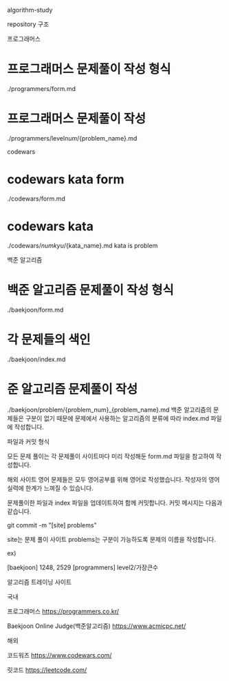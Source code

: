 algorithm-study

repository 구조

프로그래머스

# 프로그래머스 문제풀이 작성 형식
./programmers/form.md
# 프로그래머스 문제풀이 작성
./programmers/level${num}/${problem_name}.md

codewars

# codewars kata form
./codewars/form.md
# codewars kata
./codewars/${num}kyu/${kata_name}.md
kata is problem


백준 알고리즘

# 백준 알고리즘 문제풀이 작성 형식
./baekjoon/form.md
# 각 문제들의 색인
./baekjoon/index.md
# 준 알고리즘 문제풀이 작성
./baekjoon/problem/{problem_num}_{problem_name}.md
백준 알고리즘의 문제들은 구분이 없기 때문에 문제에서 사용하는 알고리즘의 분류에 따라 index.md 파일에 작성합니다.


파일과 커밋 형식

모든 문제 풀이는 각 문제풀이 사이트마다 미리 작성해둔 form.md 파일을 참고하여 작성합니다.

해외 사이트 영어 문제들은 모두 영어공부를 위해 영어로 작성했습니다. 작성자의 영어실력에 한계가 느껴질 수 있습니다.

문제풀이한 파일과 index 파일을 업데이트하여 함께 커밋합니다. 커밋 메시지는 다음과 같습니다.

git commit -m "[site] problems"

site는 문제 풀이 사이트 problems는 구분이 가능하도록 문제의 이름을 작성합니다.

ex)

[baekjoon] 1248, 2529
[programmers] level2/가장큰수

알고리즘 트레이닝 사이트

국내

프로그래머스
https://programmers.co.kr/

Baekjoon Online Judge(백준알고리즘)
https://www.acmicpc.net/


해외

코드워즈
https://www.codewars.com/

릿코드
https://leetcode.com/
